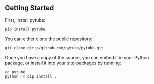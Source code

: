 ## Getting Started

First, install pytube:

```bash
pip install pytube
```

You can either clone the public repository:

```bash
git clone git://github.com/pytube/pytube.git
```

Once you have a copy of the source, you can embed it in your Python package, or install it into your site-packages by running:
```bash
cd pytube
python -m pip install .
```